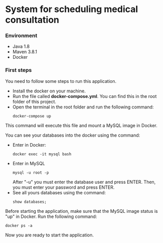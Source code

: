 # System for scheduling medical consultation

### Environment
* Java 1.8
* Maven 3.8.1
* Docker

### First steps
You need to follow some steps to run this application.

* Install the docker on your machine.
* Run the file called **docker-compose.yml**. You can find this in the root folder of this project.
* Open the terminal in the root folder and run the following command:
    ~~~
    docker-compose up
    ~~~
This command will execute this file and mount a MySQL image in Docker.

You can see your databases into the docker using the command:
* Enter in Docker:
    ~~~
    docker exec -it mysql bash
    ~~~
* Enter in MySQL
    ~~~
    mysql -u root -p
    ~~~
    After "-u" you must enter the database user and press ENTER. Then, you must enter your password and press ENTER.
* See all yours databases using the command:
    ~~~
    show databases;
    ~~~
Before starting the application, make sure that the MySQL image status is "up" in Docker. Run the following command:
~~~
docker ps -a
~~~
Now you are ready to start the application.
